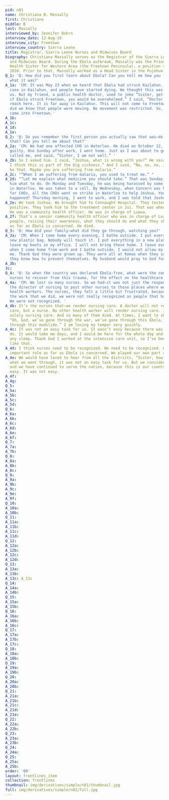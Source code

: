 ```yaml
---
pid: n01
name: Christiana B. Massally
first: Christiana
middle: B
last: Massally
interviewed_by: Jennifer Dohrn
interview_date: 12-Aug-19
interview_city: Freetown
interview_country: Sierra Leone
title: Registrar, Sierra Leone Nurses and Midwives Board
biography: Christiana Massally serves as the Registrar of the Sierra Leone Nurses
  and Midwives Board. During the Ebola outbreak, Massally was the Principal Public
  Health Sister for Western Area (the Freetown Peninsula), a position she held from
  2010. Prior to that, Massally worked as a Head Sister in the Pujehun District.
Q_1: 'Q: How did you first learn about Ebola? Can you tell me how you first even knew
  what it was?'
A_1a: 'CM: It was May 23 when we heard that Ebola had struck Kailahun. There was a
  case in Kailahun, and people have started dying. We thought this was far away from
  us. But my friend, a public health doctor, used to joke “Sister, get ready, because
  if Ebola struck Freetown, you would be overwhelmed.” I said, “Doctor, it will not
  reach here. It is far away in Kailahun. This will not come to Freetown.” Little
  did we know that people were moving. No movement was restricted. So, alas, a case
  came into Freetown.'
A_1b: 
A_1c: 
A_1d: 
A_1e: 
Q_2: 'Q: Do you remember the first person you actually saw that was—do you remember
  that? Can you tell me about that?'
A_2a: 'CM: We had one affected CHO in Waterloo. He died on October 12, 2014. I feel
  guilty. One Sunday after work, I went home. Just as I was about to go to bed, he
  called me, and said, “Sister, I am not well.” '
A_2b: So I asked him. I said, “Joshua, what is wrong with you?” He said, “Sister,
  I think this is part of the big sickness.” And I said, “No, no, no, Joshua. It can’t
  be that. Maybe you are suffering from malaria.” 
A_2c: "“When I am suffering from malaria, you used to treat me.” "
A_2d: "“Let me explain what medicine you should take.” That was Sunday night. I told
  him what to do. On Monday and Tuesday, he was being harassed by some political people
  in Waterloo. He was taken to a cell. By Wednesday, when Concern was having training
  for CHOs, all the CHOs went on strike in Waterloo to help Joshua. You know what
  happened? Thursday morning, I went to work, and I was told that Joshua had Ebola. "
A_2e: We took Joshua. We brought him to Connaught Hospital. They tested him. He was
  positive. They took him to the treatment center in Jui. That was where he died.
  He was a community health officer. He was in charge of Luawa. 
A_2f: That’s a senior community health officer who was in charge of Luawa, sensitizing
  people, raising their awareness, what they should do and what they should not do,
  as far as Ebola is concerned. He died. 
Q_3: 'Q: How did your family—what did they go through, watching you?'
A_3a: 'CM: When I come home every evening, I bathe outside. I put everything in a
  new plastic bag. Nobody will touch it. I put everything in a new plastic bag. I
  leave my boots in my office. I will not bring these home. I leave everything outside
  when I come home from work and I bathe outside. I would not allow my kids to touch
  me. Thank God they were grown up. They were all at Komas when they saw this, so
  they know how to prevent themselves. My husband would pray to God for me every morning. '
A_3b: 
3c: 
Q_4: 'Q: So when the country was declared Ebola-free, what were the consequences for
  nurses to recover from this trauma, for the effect on the healthcare system?'
A_4a: 'CM: We lost so many nurses. So we had—it was not just the responsibility of
  the director of nursing to post other nurses to those places where we lost those
  health workers. The nurses, they felt a little bit frustrated, because with all
  the work that we did, we were not really recognized as people that have worked.
  We were not recognized. '
A_4b: It’s the nurses that—we render nursing care. A doctor will not render nursing
  care, but a nurse. No other health worker will render nursing care. It is only,
  solely nursing care. And so many of them died. At times, I want to shout, to say,
  “Oh, God, we’ve gone through the war, we’ve gone through this Ebola, we’ve gone
  through this mudslide.” I am losing my temper very quickly. 
A_4c: It was not an easy task for us. It wasn’t easy because there was too much to
  do. It would take me days, and I would be here for the whole day and night without
  any sleep. Thank God I worked at the intensive care unit, so I’ve been used to working
  like that. 
A_4d: I think nurses need to be recognized. We need to be recognized. We played an
  important role as far as Ebola is concerned. We played our own part as nurses. 
A_4e: We would have loved to hear from all the districts, “Sister, how is it?” For
  what we went through, it was not an easy task for us. But we consider ourselves,
  and we have continued to serve the nation, because this is our country. It was not
  easy. It was not easy. 
A_4f: 
A_4g: 
Q_5: 
A_5a: 
A_5b: 
A_5c: 
A_5d: 
Q_6: 
A_6a: 
A_6b: 
A_6c: 
A_6d: 
A_6e: 
A_6f: 
Q_7: 
A_7a: 
A_7b: 
Q_8: 
A_8a: 
A_8b: 
A_8c: 
Q_9: 
A_9a: 
A_9b: 
A_9c: 
A_9e: 
A_9f: 
Q_10: 
A_10a: 
A_10b: 
Q_11: 
A_11a: 
A_11b: 
A_11c: 
A_11d: 
Q_12: 
A_12a: 
A_12b: 
A_12c: 
A_12d: 
Q_13: 
A_13a: 
A_13b: 
A_13c: A_13c
Q_14: 
A_14a: 
A_14b: 
Q_15: 
A_15a: 
A_15b: 
Q_16: 
A_16a: 
A_16b: 
A_16c: 
Q_17: 
A_17a: 
A_17b: 
A_17c: 
Q_18: 
A_18a: 
A_18b: 
Q_19: 
A_19a: 
A_19b: 
Q_20: 
A_20a: 
A_20b: 
Q_21: 
A_21a: 
A_21b: 
A_21c: 
A_21d: 
A_21e: 
Q_22: 
A_22a: 
A_22b: 
Q_23: 
A_23a: 
A_23b: 
Q_24: 
A_24a: 
Q_25: 
A_25a: 
A_25b: 
order: '00'
layout: frontlines_item
collection: frontlines
thumbnail: img/derivatives/simple/n01/thumbnail.jpg
full: img/derivatives/simple/n01/full.jpg
---
```

